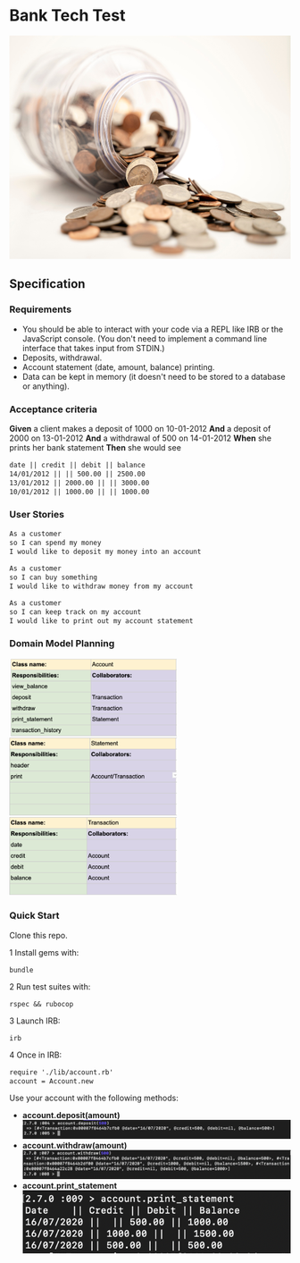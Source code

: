 # Bank Tech Test
<img src="image/money.jpg" width=900 height=400 >

## Specification
### Requirements
- You should be able to interact with your code via a REPL like IRB or the JavaScript console. (You don't need to implement a command line interface that takes input from STDIN.)
- Deposits, withdrawal.
- Account statement (date, amount, balance) printing.
- Data can be kept in memory (it doesn't need to be stored to a database or anything).
### Acceptance criteria
**Given** a client makes a deposit of 1000 on 10-01-2012
**And** a deposit of 2000 on 13-01-2012
**And** a withdrawal of 500 on 14-01-2012
**When** she prints her bank statement
**Then** she would see
```
date || credit || debit || balance
14/01/2012 || || 500.00 || 2500.00
13/01/2012 || 2000.00 || || 3000.00
10/01/2012 || 1000.00 || || 1000.00
```

### User Stories
```
As a customer
so I can spend my money
I would like to deposit my money into an account
```
```
As a customer
so I can buy something
I would like to withdraw money from my account
```
```
As a customer
so I can keep track on my account
I would like to print out my account statement
```
### Domain Model Planning
<img src="image/account.png" width="300">
<img src="image/Sclass.png" width="300">
<img src="image/Tclass.png" width="300">

### Quick Start
Clone this repo.

1 Install gems with:
```
bundle
```
2 Run test suites with:
```
rspec && rubocop
```
3 Launch IRB:
```
irb
```
4 Once in IRB:
```
require './lib/account.rb'
account = Account.new
```
Use your account with the following methods:

- **account.deposit(amount)**
![deposit](image/deposit.png)
- **account.withdraw(amount)**
![withdraw](image/withdraw.png)
- **account.print_statement**
![statement](image/statement.png)